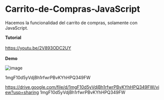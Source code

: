 # Carrito-de-Compras-JavaScript
Hacemos la funcionalidad del carrito de compras, solamente con JavaScript.

**Tutorial**
<br/><br/>
https://youtu.be/2V893ODC2UY
<br/><br/>
**Demo**

![image](https://drive.google.com/uc?export=view&id=1mgF10d5yVdjBh1rfwrPBvKYhHPQ349FW)

1mgF10d5yVdjBh1rfwrPBvKYhHPQ349FW

https://drive.google.com/file/d/1mgF10d5yVdjBh1rfwrPBvKYhHPQ349FW/view?usp=sharing
1mgF10d5yVdjBh1rfwrPBvKYhHPQ349FW
